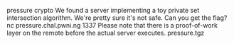 pressure
crypto
We found a server implementing a toy private set intersection algorithm. We're pretty sure it's not safe. Can you get the flag? nc pressure.chal.pwni.ng 1337 Please note that there is a proof-of-work layer on the remote before the actual server executes.
pressure.tgz
